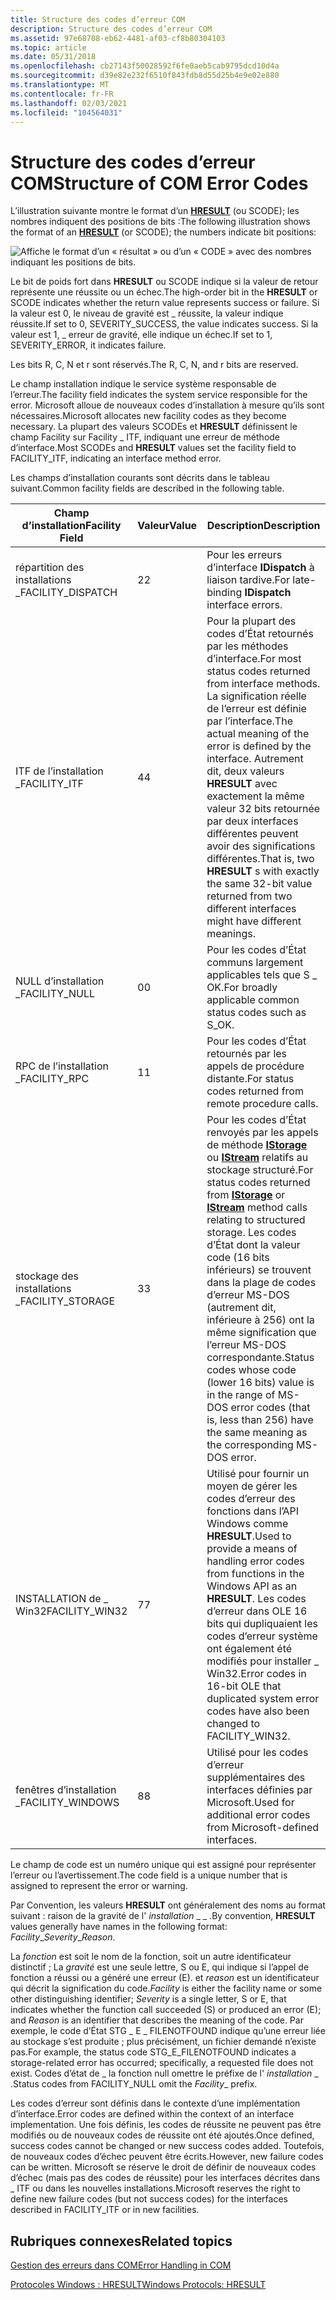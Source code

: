 ```yaml
---
title: Structure des codes d’erreur COM
description: Structure des codes d’erreur COM
ms.assetid: 97e68708-eb62-4481-af03-cf8b80304103
ms.topic: article
ms.date: 05/31/2018
ms.openlocfilehash: cb27143f50028592f6fe0aeb5cab9795dcd10d4a
ms.sourcegitcommit: d39e82e232f6510f843fdb8d55d25b4e9e02e880
ms.translationtype: MT
ms.contentlocale: fr-FR
ms.lasthandoff: 02/03/2021
ms.locfileid: "104564031"
---
```

# <a name="structure-of-com-error-codes"></a><span data-ttu-id="bdf77-103">Structure des codes d’erreur COM</span><span class="sxs-lookup"><span data-stu-id="bdf77-103">Structure of COM Error Codes</span></span>

<span data-ttu-id="bdf77-104">L’illustration suivante montre le format d’un [**HRESULT**](/openspecs/windows_protocols/ms-erref/0642cb2f-2075-4469-918c-4441e69c548a) (ou SCODE); les nombres indiquent des positions de bits :</span><span class="sxs-lookup"><span data-stu-id="bdf77-104">The following illustration shows the format of an [**HRESULT**](/openspecs/windows_protocols/ms-erref/0642cb2f-2075-4469-918c-4441e69c548a) (or SCODE); the numbers indicate bit positions:</span></span>

![Affiche le format d’un « résultat » ou d’un « CODE » avec des nombres indiquant les positions de bits.](images/a5a947d1-7b5a-4474-afed-2a1c58fe2421.png)

<span data-ttu-id="bdf77-106">Le bit de poids fort dans **HRESULT** ou SCODE indique si la valeur de retour représente une réussite ou un échec.</span><span class="sxs-lookup"><span data-stu-id="bdf77-106">The high-order bit in the **HRESULT** or SCODE indicates whether the return value represents success or failure.</span></span> <span data-ttu-id="bdf77-107">Si la valeur est 0, le niveau de gravité est \_ réussite, la valeur indique réussite.</span><span class="sxs-lookup"><span data-stu-id="bdf77-107">If set to 0, SEVERITY\_SUCCESS, the value indicates success.</span></span> <span data-ttu-id="bdf77-108">Si la valeur est 1, \_ erreur de gravité, elle indique un échec.</span><span class="sxs-lookup"><span data-stu-id="bdf77-108">If set to 1, SEVERITY\_ERROR, it indicates failure.</span></span>

<span data-ttu-id="bdf77-109">Les bits R, C, N et r sont réservés.</span><span class="sxs-lookup"><span data-stu-id="bdf77-109">The R, C, N, and r bits are reserved.</span></span>

<span data-ttu-id="bdf77-110">Le champ installation indique le service système responsable de l’erreur.</span><span class="sxs-lookup"><span data-stu-id="bdf77-110">The facility field indicates the system service responsible for the error.</span></span> <span data-ttu-id="bdf77-111">Microsoft alloue de nouveaux codes d’installation à mesure qu’ils sont nécessaires.</span><span class="sxs-lookup"><span data-stu-id="bdf77-111">Microsoft allocates new facility codes as they become necessary.</span></span> <span data-ttu-id="bdf77-112">La plupart des valeurs SCODEs et **HRESULT** définissent le champ Facility sur Facility \_ ITF, indiquant une erreur de méthode d’interface.</span><span class="sxs-lookup"><span data-stu-id="bdf77-112">Most SCODEs and **HRESULT** values set the facility field to FACILITY\_ITF, indicating an interface method error.</span></span>

<span data-ttu-id="bdf77-113">Les champs d’installation courants sont décrits dans le tableau suivant.</span><span class="sxs-lookup"><span data-stu-id="bdf77-113">Common facility fields are described in the following table.</span></span>



| <span data-ttu-id="bdf77-114">Champ d’installation</span><span class="sxs-lookup"><span data-stu-id="bdf77-114">Facility Field</span></span>                | <span data-ttu-id="bdf77-115">Valeur</span><span class="sxs-lookup"><span data-stu-id="bdf77-115">Value</span></span>        | <span data-ttu-id="bdf77-116">Description</span><span class="sxs-lookup"><span data-stu-id="bdf77-116">Description</span></span>                                                                                                                                                                                                                                                                                                              |
|-------------------------------|--------------|--------------------------------------------------------------------------------------------------------------------------------------------------------------------------------------------------------------------------------------------------------------------------------------------------------------------------|
| <span data-ttu-id="bdf77-117">répartition des installations \_</span><span class="sxs-lookup"><span data-stu-id="bdf77-117">FACILITY\_DISPATCH</span></span><br/> | <span data-ttu-id="bdf77-118">2</span><span class="sxs-lookup"><span data-stu-id="bdf77-118">2</span></span><br/> | <span data-ttu-id="bdf77-119">Pour les erreurs d’interface **IDispatch** à liaison tardive.</span><span class="sxs-lookup"><span data-stu-id="bdf77-119">For late-binding **IDispatch** interface errors.</span></span> <br/>                                                                                                                                                                                                                                                             |
| <span data-ttu-id="bdf77-120">ITF de l’installation \_</span><span class="sxs-lookup"><span data-stu-id="bdf77-120">FACILITY\_ITF</span></span><br/>      | <span data-ttu-id="bdf77-121">4</span><span class="sxs-lookup"><span data-stu-id="bdf77-121">4</span></span><br/> | <span data-ttu-id="bdf77-122">Pour la plupart des codes d’État retournés par les méthodes d’interface.</span><span class="sxs-lookup"><span data-stu-id="bdf77-122">For most status codes returned from interface methods.</span></span> <span data-ttu-id="bdf77-123">La signification réelle de l’erreur est définie par l’interface.</span><span class="sxs-lookup"><span data-stu-id="bdf77-123">The actual meaning of the error is defined by the interface.</span></span> <span data-ttu-id="bdf77-124">Autrement dit, deux valeurs **HRESULT** avec exactement la même valeur 32 bits retournée par deux interfaces différentes peuvent avoir des significations différentes.</span><span class="sxs-lookup"><span data-stu-id="bdf77-124">That is, two **HRESULT** s with exactly the same 32-bit value returned from two different interfaces might have different meanings.</span></span> <br/>                                                       |
| <span data-ttu-id="bdf77-125">NULL d’installation \_</span><span class="sxs-lookup"><span data-stu-id="bdf77-125">FACILITY\_NULL</span></span><br/>     | <span data-ttu-id="bdf77-126">0</span><span class="sxs-lookup"><span data-stu-id="bdf77-126">0</span></span><br/> | <span data-ttu-id="bdf77-127">Pour les codes d’État communs largement applicables tels que S \_ OK.</span><span class="sxs-lookup"><span data-stu-id="bdf77-127">For broadly applicable common status codes such as S\_OK.</span></span> <br/>                                                                                                                                                                                                                                                    |
| <span data-ttu-id="bdf77-128">RPC de l’installation \_</span><span class="sxs-lookup"><span data-stu-id="bdf77-128">FACILITY\_RPC</span></span><br/>      | <span data-ttu-id="bdf77-129">1</span><span class="sxs-lookup"><span data-stu-id="bdf77-129">1</span></span><br/> | <span data-ttu-id="bdf77-130">Pour les codes d’État retournés par les appels de procédure distante.</span><span class="sxs-lookup"><span data-stu-id="bdf77-130">For status codes returned from remote procedure calls.</span></span> <br/>                                                                                                                                                                                                                                                       |
| <span data-ttu-id="bdf77-131">stockage des installations \_</span><span class="sxs-lookup"><span data-stu-id="bdf77-131">FACILITY\_STORAGE</span></span><br/>  | <span data-ttu-id="bdf77-132">3</span><span class="sxs-lookup"><span data-stu-id="bdf77-132">3</span></span><br/> | <span data-ttu-id="bdf77-133">Pour les codes d’État renvoyés par les appels de méthode [**IStorage**](/windows/desktop/api/objidl/nn-objidl-istorage) ou [**IStream**](/windows/desktop/api/objidl/nn-objidl-istream) relatifs au stockage structuré.</span><span class="sxs-lookup"><span data-stu-id="bdf77-133">For status codes returned from [**IStorage**](/windows/desktop/api/objidl/nn-objidl-istorage) or [**IStream**](/windows/desktop/api/objidl/nn-objidl-istream) method calls relating to structured storage.</span></span> <span data-ttu-id="bdf77-134">Les codes d’État dont la valeur code (16 bits inférieurs) se trouvent dans la plage de codes d’erreur MS-DOS (autrement dit, inférieure à 256) ont la même signification que l’erreur MS-DOS correspondante.</span><span class="sxs-lookup"><span data-stu-id="bdf77-134">Status codes whose code (lower 16 bits) value is in the range of MS-DOS error codes (that is, less than 256) have the same meaning as the corresponding MS-DOS error.</span></span> <br/> |
| <span data-ttu-id="bdf77-135">INSTALLATION de \_ Win32</span><span class="sxs-lookup"><span data-stu-id="bdf77-135">FACILITY\_WIN32</span></span><br/>    | <span data-ttu-id="bdf77-136">7</span><span class="sxs-lookup"><span data-stu-id="bdf77-136">7</span></span><br/> | <span data-ttu-id="bdf77-137">Utilisé pour fournir un moyen de gérer les codes d’erreur des fonctions dans l’API Windows comme **HRESULT**.</span><span class="sxs-lookup"><span data-stu-id="bdf77-137">Used to provide a means of handling error codes from functions in the Windows API as an **HRESULT**.</span></span> <span data-ttu-id="bdf77-138">Les codes d’erreur dans OLE 16 bits qui dupliquaient les codes d’erreur système ont également été modifiés pour installer \_ Win32.</span><span class="sxs-lookup"><span data-stu-id="bdf77-138">Error codes in 16-bit OLE that duplicated system error codes have also been changed to FACILITY\_WIN32.</span></span> <br/>                                                                                                 |
| <span data-ttu-id="bdf77-139">fenêtres d’installation \_</span><span class="sxs-lookup"><span data-stu-id="bdf77-139">FACILITY\_WINDOWS</span></span><br/>  | <span data-ttu-id="bdf77-140">8</span><span class="sxs-lookup"><span data-stu-id="bdf77-140">8</span></span><br/> | <span data-ttu-id="bdf77-141">Utilisé pour les codes d’erreur supplémentaires des interfaces définies par Microsoft.</span><span class="sxs-lookup"><span data-stu-id="bdf77-141">Used for additional error codes from Microsoft-defined interfaces.</span></span><br/>                                                                                                                                                                                                                                            |



 

<span data-ttu-id="bdf77-142">Le champ de code est un numéro unique qui est assigné pour représenter l’erreur ou l’avertissement.</span><span class="sxs-lookup"><span data-stu-id="bdf77-142">The code field is a unique number that is assigned to represent the error or warning.</span></span>

<span data-ttu-id="bdf77-143">Par Convention, les valeurs **HRESULT** ont généralement des noms au format suivant : raison de la gravité de l' *installation* \_  \_ .</span><span class="sxs-lookup"><span data-stu-id="bdf77-143">By convention, **HRESULT** values generally have names in the following format: *Facility*\_*Severity*\_*Reason*.</span></span>

<span data-ttu-id="bdf77-144">La *fonction* est soit le nom de la fonction, soit un autre identificateur distinctif ; La *gravité* est une seule lettre, S ou E, qui indique si l’appel de fonction a réussi ou a généré une erreur (E). et *reason* est un identificateur qui décrit la signification du code.</span><span class="sxs-lookup"><span data-stu-id="bdf77-144">*Facility* is either the facility name or some other distinguishing identifier; *Severity* is a single letter, S or E, that indicates whether the function call succeeded (S) or produced an error (E); and *Reason* is an identifier that describes the meaning of the code.</span></span> <span data-ttu-id="bdf77-145">Par exemple, le code d’État STG \_ E \_ FILENOTFOUND indique qu’une erreur liée au stockage s’est produite ; plus précisément, un fichier demandé n’existe pas.</span><span class="sxs-lookup"><span data-stu-id="bdf77-145">For example, the status code STG\_E\_FILENOTFOUND indicates a storage-related error has occurred; specifically, a requested file does not exist.</span></span> <span data-ttu-id="bdf77-146">Codes d’état de \_ la fonction null omettre le préfixe de l' *installation* \_ .</span><span class="sxs-lookup"><span data-stu-id="bdf77-146">Status codes from FACILITY\_NULL omit the *Facility*\_ prefix.</span></span>

<span data-ttu-id="bdf77-147">Les codes d’erreur sont définis dans le contexte d’une implémentation d’interface.</span><span class="sxs-lookup"><span data-stu-id="bdf77-147">Error codes are defined within the context of an interface implementation.</span></span> <span data-ttu-id="bdf77-148">Une fois définis, les codes de réussite ne peuvent pas être modifiés ou de nouveaux codes de réussite ont été ajoutés.</span><span class="sxs-lookup"><span data-stu-id="bdf77-148">Once defined, success codes cannot be changed or new success codes added.</span></span> <span data-ttu-id="bdf77-149">Toutefois, de nouveaux codes d’échec peuvent être écrits.</span><span class="sxs-lookup"><span data-stu-id="bdf77-149">However, new failure codes can be written.</span></span> <span data-ttu-id="bdf77-150">Microsoft se réserve le droit de définir de nouveaux codes d’échec (mais pas des codes de réussite) pour les interfaces décrites dans \_ ITF ou dans les nouvelles installations.</span><span class="sxs-lookup"><span data-stu-id="bdf77-150">Microsoft reserves the right to define new failure codes (but not success codes) for the interfaces described in FACILITY\_ITF or in new facilities.</span></span>

## <a name="related-topics"></a><span data-ttu-id="bdf77-151">Rubriques connexes</span><span class="sxs-lookup"><span data-stu-id="bdf77-151">Related topics</span></span>

<dl> <dt>

[<span data-ttu-id="bdf77-152">Gestion des erreurs dans COM</span><span class="sxs-lookup"><span data-stu-id="bdf77-152">Error Handling in COM</span></span>](error-handling-in-com.md)
</dt> <dt>

[<span data-ttu-id="bdf77-153">Protocoles Windows : HRESULT</span><span class="sxs-lookup"><span data-stu-id="bdf77-153">Windows Protocols: HRESULT</span></span>](/openspecs/windows_protocols/ms-erref/0642cb2f-2075-4469-918c-4441e69c548a)
</dt> </dl>

 

